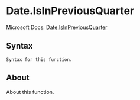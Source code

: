 ---
---

# Date.IsInPreviousQuarter

Microsoft Docs: [Date.IsInPreviousQuarter](https://docs.microsoft.com/en-us/powerquery-m/date-isinpreviousquarter)

## Syntax

```powerquery-m
Syntax for this function.
```

## About

About this function.

